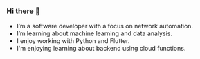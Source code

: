 ### Hi there 👋

- I’m a software developer with a focus on network automation.
- I’m learning about machine learning and data analysis.
- I enjoy working with Python and Flutter.
- I'm enjoying learning about backend using cloud functions.

  
